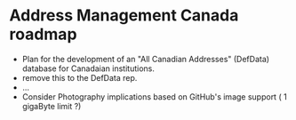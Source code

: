 # Address Management Canada roadmap

* Plan for the development of an "All Canadian Addresses" (DefData) database for Canadaian institutions.
* remove this to the DefData rep.
* ...
* Consider Photography implications based on GitHub's image support ( 1 gigaByte limit ?)
